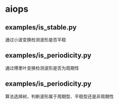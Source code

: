 # aiops

## examples/is_stable.py
通过小波变换检测波形是否平稳

## examples/is_periodicity.py
通过傅里叶变换检测波形是否为周期性

## examples/is_periodicity.py
算法选择树，判断波形属于周期型、平稳型还是非周期性